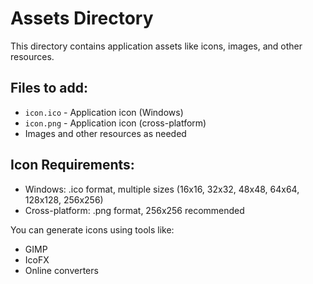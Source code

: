 # Assets Directory

This directory contains application assets like icons, images, and other resources.

## Files to add:
- `icon.ico` - Application icon (Windows)
- `icon.png` - Application icon (cross-platform)
- Images and other resources as needed

## Icon Requirements:
- Windows: .ico format, multiple sizes (16x16, 32x32, 48x48, 64x64, 128x128, 256x256)
- Cross-platform: .png format, 256x256 recommended

You can generate icons using tools like:
- GIMP
- IcoFX
- Online converters
